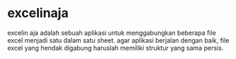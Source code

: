 # excelinaja

excelin aja adalah sebuah aplikasi untuk menggabungkan beberapa file excel menjadi satu dalam satu sheet.
agar aplikasi berjalan dengan baik, file excel yang hendak digabung haruslah memiliki struktur yang sama persis.